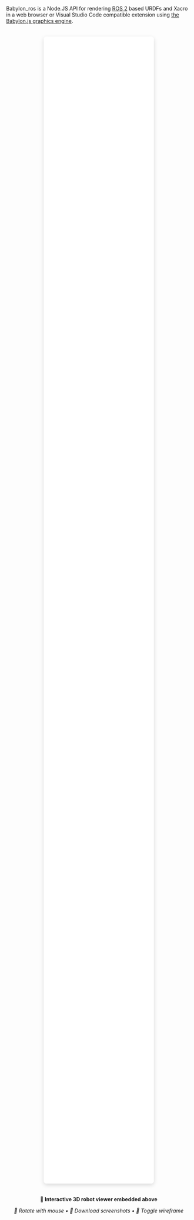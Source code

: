 Babylon_ros is a Node.JS API for rendering [ROS 2](https://ros.org) based URDFs and Xacro in a web browser or Visual Studio Code compatible extension using [the Babylon.js graphics engine](https://www.babylonjs.com/).


<div align="center">

<iframe src="urdf-viewer.html?urdf=https://raw.githubusercontent.com/Ranch-Hand-Robotics/babylon_ros/main/test/testdata/mule.urdf" 
        width="auto" 
        height="80%" 
        frameborder="0" 
        style="border-radius: 8px; box-shadow: 0 4px 12px rgba(0,0,0,0.15); margin: 20px 0;">
</iframe>

<p><strong>🎯 Interactive 3D robot viewer embedded above</strong></p>
<p><em>🔄 Rotate with mouse • 📸 Download screenshots • 🔗 Toggle wireframe</em></p>

</div>


